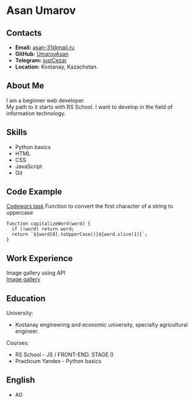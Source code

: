 # **Asan Umarov**

## **Contacts**
* **Email:** asan-31@mail.ru
* **GitHub:** [UmarovAsan](https://github.com/UmarovAsan)
* **Telegram:** [justCezar](https://t.me/justCezar)
* **Location:** Kostanay, Kazachstan.

## **About Me**
I am a beginner web developer.  
My path to it starts with RS School. I want to develop in the field of information technology.

## **Skills**
* Python basics
* HTML
* CSS
* JavaScript
* Git

## **Code Example**
[Codewars task](https://www.codewars.com/kata/595970246c9b8fa0a8000086/solutions/javascript?filter=me&sort=best_practice&invalids=false)
Function to convert the first character of a string to uppercase

```
function capitalizeWord(word) {
  if (!word) return word;
  return `${word[0].toUpperCase()}${word.slice(1)}`;
}
```

## **Work Experience**
Image gallery using API  
[Image gallery](https://umarovasan.github.io/educational-project/image-galery/)

## **Education**
University:  
* Kostanay engineering and economic university, specialty agricultural engineer.  

Courses:  
* RS School - JS / FRONT-END. STAGE 0  
* Practicum Yandex - Python basics

## **English**
* A0